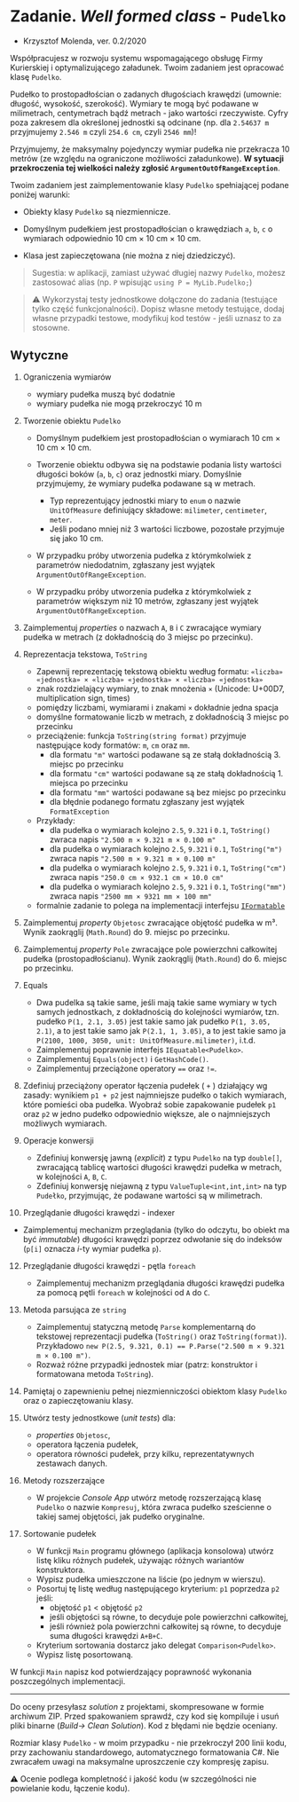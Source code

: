 # Zadanie. _Well formed class_ - `Pudelko`

* Krzysztof Molenda, ver. 0.2/2020

Współpracujesz w rozwoju systemu wspomagającego obsługę Firmy Kurierskiej i optymalizującego załadunek. Twoim zadaniem jest opracować klasę `Pudelko`.

Pudełko to prostopadłościan o zadanych długościach krawędzi (umownie: długość, wysokość, szerokość). Wymiary te mogą być podawane w milimetrach, centymetrach bądź metrach - jako wartości rzeczywiste. Cyfry poza zakresem dla określonej jednostki są odcinane (np. dla `2.54637 m` przyjmujemy `2.546 m` czyli `254.6 cm`, czyli `2546 mm`)!

Przyjmujemy, że maksymalny pojedynczy wymiar pudełka nie przekracza 10 metrów (ze względu na ograniczone możliwości załadunkowe). **W sytuacji przekroczenia tej wielkości należy zgłosić `ArgumentOutOfRangeException`**.

Twoim zadaniem jest zaimplementowanie klasy `Pudelko` spełniającej podane poniżej warunki:

* Obiekty klasy `Pudelko` są niezmiennicze.

* Domyślnym pudełkiem jest prostopadłościan o krawędziach `a`, `b`, `c` o wymiarach odpowiednio 10 cm × 10 cm × 10 cm.

* Klasa jest zapieczętowana (nie można z niej dziedziczyć).

> Sugestia: w aplikacji, zamiast używać długiej nazwy `Pudelko`, możesz zastosować alias (np. `P` wpisując `using P = MyLib.Pudelko;`)

> ⚠️ Wykorzystaj testy jednostkowe dołączone do zadania (testujące tylko część funkcjonalności). Dopisz własne metody testujące, dodaj własne przypadki testowe, modyfikuj kod testów - jeśli uznasz to za stosowne.

## Wytyczne

1. Ograniczenia wymiarów
   * wymiary pudełka muszą być dodatnie
   * wymiary pudełka nie mogą przekroczyć 10 m

2. Tworzenie obiektu `Pudelko`

   * Domyślnym pudełkiem jest prostopadłościan o wymiarach 10 cm × 10 cm × 10 cm.

   * Tworzenie obiektu odbywa się na podstawie podania listy wartości długości boków (`a`, `b`, `c`) oraz jednostki miary. Domyślnie przyjmujemy, że wymiary pudełka podawane są w metrach.
      * Typ reprezentujący jednostki miary to `enum` o nazwie `UnitOfMeasure` definiujący składowe: `milimeter`, `centimeter`, `meter`.
      * Jeśli podano mniej niż 3 wartości liczbowe, pozostałe przyjmuje się jako 10 cm.

   * W przypadku próby utworzenia pudełka z którymkolwiek z parametrów niedodatnim, zgłaszany jest wyjątek `ArgumentOutOfRangeException`.

   * W przypadku próby utworzenia pudełka z którymkolwiek z parametrów większym niż 10 metrów, zgłaszany jest wyjątek `ArgumentOutOfRangeException`.

3. Zaimplementuj _properties_ o nazwach `A`, `B` i `C` zwracające wymiary pudełka w metrach (z dokładnością do 3 miejsc po przecinku).

4. Reprezentacja tekstowa, `ToString`

   * Zapewnij reprezentację tekstową obiektu według formatu:
     `«liczba» «jednostka» × «liczba» «jednostka» × «liczba» «jednostka»`
   * znak rozdzielający wymiary, to znak mnożenia `×` (Unicode: U+00D7, multiplication sign, times)
   * pomiędzy liczbami, wymiarami i znakami `×` dokładnie jedna spacja
   * domyślne formatowanie liczb w metrach, z dokładnością 3 miejsc po przecinku
   * przeciążenie: funkcja `ToString(string format)` przyjmuje następujące kody formatów: `m`, `cm` oraz `mm`.
       * dla formatu `"m"` wartości podawane są ze stałą dokładnością 3. miejsc po przecinku
       * dla formatu `"cm"` wartości podawane są ze stałą dokładnością 1. miejsca po przecinku
       * dla formatu `"mm"` wartości podawane są bez miejsc po przecinku
       * dla błędnie podanego formatu zgłaszany jest wyjątek `FormatException`
   * Przykłady:
       * dla pudełka o wymiarach kolejno `2.5`, `9.321` i `0.1`, `ToString()` zwraca napis `"2.500 m × 9.321 m × 0.100 m"`
       * dla pudełka o wymiarach kolejno `2.5`, `9.321` i `0.1`, `ToString("m")` zwraca napis `"2.500 m × 9.321 m × 0.100 m"`
       * dla pudełka o wymiarach kolejno `2.5`, `9.321` i `0.1`, `ToString("cm")` zwraca napis `"250.0 cm × 932.1 cm × 10.0 cm"`
       * dla pudełka o wymiarach kolejno `2.5`, `9.321` i `0.1`, `ToString("mm")` zwraca napis `"2500 mm × 9321 mm × 100 mm"`
   * formalnie zadanie to polega na implementacji interfejsu [`IFormatable`](https://docs.microsoft.com/en-US/dotnet/api/system.iformattable?view=netcore-3.1)

5. Zaimplementuj _property_ `Objetosc` zwracające objętość pudełka w m³. Wynik zaokrąglij (`Math.Round`) do 9. miejsc po przecinku.

6. Zaimplementuj _property_ `Pole` zwracające pole powierzchni całkowitej pudełka (prostopadłościanu). Wynik zaokrąglij (`Math.Round`) do 6. miejsc po przecinku.

7. Equals
   * Dwa pudelka są takie same, jeśli mają takie same wymiary w tych samych jednostkach, z dokładnością do kolejności wymiarów, tzn. pudełko `P(1, 2.1, 3.05)` jest takie samo jak pudełko `P(1, 3.05, 2.1)`, a to jest takie samo jak `P(2.1, 1, 3.05)`, a to jest takie samo ja `P(2100, 1000, 3050, unit: UnitOfMeasure.milimeter)`, i.t.d.
   * Zaimplementuj poprawnie interfejs `IEquatable<Pudelko>`.
   * Zaimplementuj `Equals(object)` i `GetHashCode()`.
   * Zaimplementuj przeciążone operatory `==` oraz `!=`.

8. Zdefiniuj przeciążony operator łączenia pudełek ( `+` ) działający wg zasady: wynikiem `p1 + p2` jest najmniejsze pudełko o takich wymiarach, które pomieści oba pudełka. Wyobraź sobie zapakowanie pudełek `p1` oraz `p2` w jedno pudełko odpowiednio większe, ale o najmniejszych możliwych wymiarach.

9. Operacje konwersji
   * Zdefiniuj konwersję jawną (_explicit_) z typu `Pudelko` na typ `double[]`, zwracającą tablicę wartości długości krawędzi pudełka w metrach, w kolejności `A`, `B`, `C`.
   * Zdefiniuj konwersję niejawną z typu `ValueTuple<int,int,int>` na typ `Pudełko`, przyjmując, że podawane wartości są w milimetrach.

11. Przeglądanie długości krawędzi - indexer
   * Zaimplementuj mechanizm przeglądania (tylko do odczytu, bo obiekt ma być _immutable_) długości krawędzi poprzez odwołanie się do indeksów (`p[i]` oznacza _i_-ty wymiar pudełka `p`).

12. Przeglądanie długości krawędzi - pętla `foreach`
    * Zaimplementuj mechanizm przeglądania długości krawędzi pudełka za pomocą pętli `foreach` w kolejności od `A` do `C`.

13. Metoda parsująca ze `string`
    * Zaimplementuj statyczną metodę `Parse` komplementarną do tekstowej reprezentacji pudełka (`ToString()` oraz `ToString(format)`). Przykładowo `new P(2.5, 9.321, 0.1) == P.Parse("2.500 m × 9.321 m × 0.100 m")`.
    * Rozważ różne przypadki jednostek miar (patrz: konstruktor i formatowana metoda `ToString`).

14. Pamiętaj o zapewnieniu pełnej niezmienniczości obiektom klasy `Pudelko` oraz o zapieczętowaniu klasy.

15. Utwórz testy jednostkowe (_unit tests_) dla:
    * _properties_ `Objetosc`,
    * operatora łączenia pudełek,
    * operatora równości pudełek,
    przy kilku, reprezentatywnych zestawach danych.

16. Metody rozszerzające
    * W projekcie _Console App_ utwórz metodę rozszerzającą klasę `Pudelko` o nazwie `Kompresuj`, która zwraca pudełko sześcienne o takiej samej objętości, jak pudełko oryginalne.

17. Sortowanie pudełek
    * W funkcji `Main` programu głównego (aplikacja konsolowa) utwórz listę kliku różnych pudełek, używając różnych wariantów konstruktora.
    * Wypisz pudełka umieszczone na liście (po jednym w wierszu).
    * Posortuj tę listę według następującego kryterium:
        `p1` poprzedza `p2` jeśli:
        * objętość `p1` < objętość `p2`
        * jeśli objętości są równe, to decyduje pole powierzchni całkowitej,
        * jeśli również pola powierzchni całkowitej są równe, to decyduje suma długości krawędzi `A+B+C`.
    * Kryterium sortowania dostarcz jako delegat `Comparison<Pudelko>`.
    * Wypisz listę posortowaną.

W funkcji `Main` napisz kod potwierdzający poprawność wykonania poszczególnych implementacji.
___

Do oceny przesyłasz _solution_ z projektami, skompresowane w formie archiwum ZIP. Przed spakowaniem sprawdź, czy kod się kompiluje i usuń pliki binarne (_Build-> Clean Solution_). Kod z błędami nie będzie oceniany.

Rozmiar klasy `Pudelko` - w moim przypadku - nie przekroczył 200 linii kodu, przy zachowaniu standardowego, automatycznego formatowania C#. Nie zwracałem uwagi na maksymalne uproszczenie czy kompresję zapisu.

⚠️ Ocenie podlega kompletność i jakość kodu (w szczególności nie powielanie kodu, łączenie kodu).
